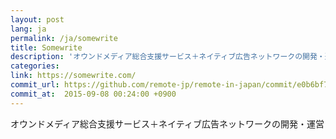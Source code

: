 ```yaml
---
layout: post
lang: ja
permalink: /ja/somewrite
title: Somewrite
description: 'オウンドメディア総合支援サービス＋ネイティブ広告ネットワークの開発・運営'
categories: 
link: https://somewrite.com/
commit_url: https://github.com/remote-jp/remote-in-japan/commit/e0b6bf7086877ca219bab94e5e4fa86851570085
commit_at:  2015-09-08 00:24:00 +0900
---
```


<p>オウンドメディア総合支援サービス＋ネイティブ広告ネットワークの開発・運営</p>
